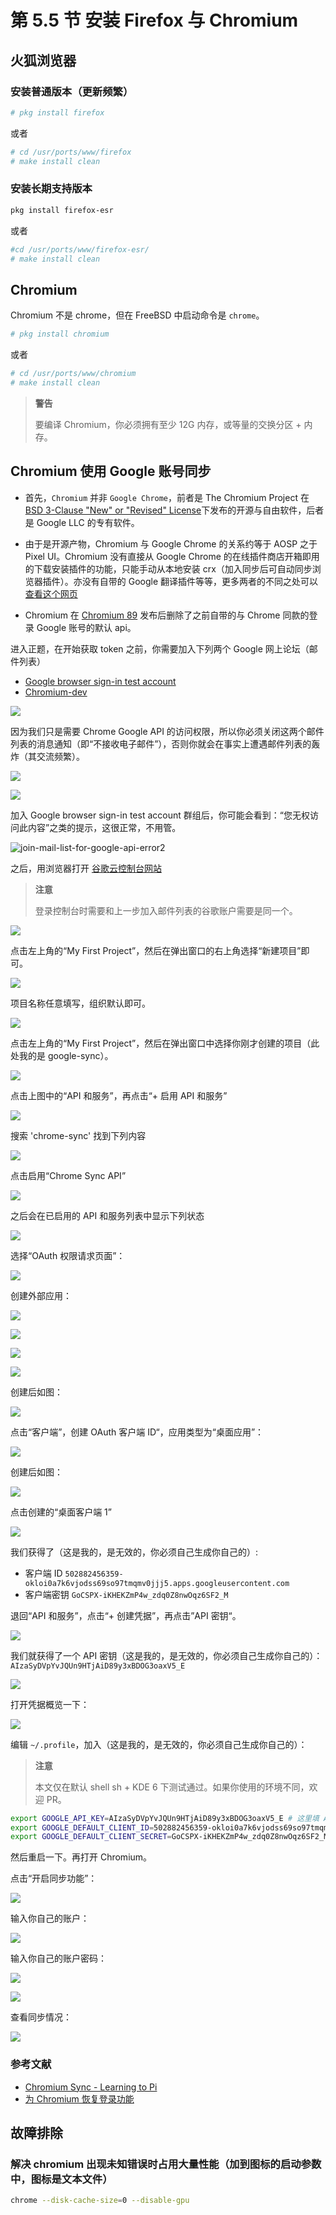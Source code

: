 # 第 5.5 节 安装 Firefox 与 Chromium

## 火狐浏览器

### 安装普通版本（更新频繁）

```sh
# pkg install firefox
```

或者

```sh
# cd /usr/ports/www/firefox
# make install clean
```

### 安装长期支持版本

```sh
pkg install firefox-esr
```

或者

```sh
#cd /usr/ports/www/firefox-esr/
# make install clean
```

## Chromium

Chromium 不是 chrome，但在 FreeBSD 中启动命令是 `chrome`。

```sh
# pkg install chromium
```

或者

```sh
# cd /usr/ports/www/chromium
# make install clean
```

> **警告**
>
> 要编译 Chromium，你必须拥有至少 12G 内存，或等量的交换分区 + 内存。



## Chromium 使用 Google 账号同步

- 首先，`Chromium` 并非 `Google Chrome`，前者是 The Chromium Project 在 [BSD 3-Clause "New" or "Revised" License](https://github.com/chromium/chromium/blob/main/LICENSE)下发布的开源与自由软件，后者是 Google LLC 的专有软件。
- 由于是开源产物，Chromium 与 Google Chrome 的关系约等于 AOSP 之于 Pixel UI。Chromium 没有直接从 Google Chrome 的在线插件商店开箱即用的下载安装插件的功能，只能手动从本地安装 crx（加入同步后可自动同步浏览器插件）。亦没有自带的 Google 翻译插件等等，更多两者的不同之处可以[查看这个网页](https://chromium.googlesource.com/chromium/src/+/master/docs/chromium_browser_vs_google_chrome.md)

- Chromium 在 [Chromium 89](https://archlinux.org/news/chromium-losing-sync-support-in-early-march/) 发布后删除了之前自带的与 Chrome 同款的登录 Google 账号的默认 api。

进入正题，在开始获取 token 之前，你需要加入下列两个 Google 网上论坛（邮件列表）

- [Google browser sign-in test account](https://groups.google.com/u/0/a/chromium.org/g/google-browser-signin-testaccounts)
- [Chromium-dev](https://groups.google.com/a/chromium.org/g/chromium-dev)

![](../.gitbook/assets/join-chromium-dev-for-api1.png)

因为我们只是需要 Chrome Google API 的访问权限，所以你必须关闭这两个邮件列表的消息通知（即“不接收电子邮件”），否则你就会在事实上遭遇邮件列表的轰炸（其交流频繁）。

![](../.gitbook/assets/join-chromium-dev-for-api2.png)

![](../.gitbook/assets/join-chromium-dev-for-api3.png)

加入 Google browser sign-in test account 群组后，你可能会看到：“您无权访问此内容”之类的提示，这很正常，不用管。

![join-mail-list-for-google-api-error2](../.gitbook/assets/join-chromium--list-2error.png)

之后，用浏览器打开 [谷歌云控制台网站](https://console.cloud.google.com/)

>**注意**
>
>登录控制台时需要和上一步加入邮件列表的谷歌账户需要是同一个。

![](../.gitbook/assets/chromium-use-google-api-guide-0.png)

点击左上角的“My First Project”，然后在弹出窗口的右上角选择“新建项目”即可。

![](../.gitbook/assets/chromium-use-google-api-guide-02.png)

项目名称任意填写，组织默认即可。

![](../.gitbook/assets/chromium-use-google-api-guide-03.png)

点击左上角的“My First Project”，然后在弹出窗口中选择你刚才创建的项目（此处我的是 google-sync）。

![](../.gitbook/assets/chromium-use-google-api-guide-04.png)

点击上图中的“API 和服务”，再点击“+ 启用 API 和服务”

![](../.gitbook/assets/chromium-use-google-api-guide-04-1.png)

搜索 'chrome-sync' 找到下列内容

![](../.gitbook/assets/chromium-use-google-api-guide-06.png)


点击启用“Chrome Sync API”

![](../.gitbook/assets/chromium-use-google-api-guide-05.png)

之后会在已启用的 API 和服务列表中显示下列状态

![](../.gitbook/assets/chromium-use-google-api-guide-07.png)

选择“OAuth 权限请求页面”：

![](../.gitbook/assets/chromium-use-google-api-guide-08.png)

创建外部应用：

![](../.gitbook/assets/chromium-use-google-api-guide-09.png)

![](../.gitbook/assets/chromium-use-google-api-guide-10.png)

![](../.gitbook/assets/chromium-use-google-api-guide-11.png)

![](../.gitbook/assets/chromium-use-google-api-guide-12.png)

创建后如图：

![](../.gitbook/assets/chromium-use-google-api-guide-13.png)

点击“客户端”，创建 OAuth 客户端 ID“，应用类型为“桌面应用”：

![](../.gitbook/assets/chromium-use-google-api-guide-14.png)

创建后如图：

![](../.gitbook/assets/chromium-use-google-api-guide-15.png)

点击创建的“桌面客户端 1”

![](../.gitbook/assets/chromium-use-google-api-guide-16.png)

我们获得了（这是我的，是无效的，你必须自己生成你自己的）:

- 客户端 ID `502882456359-okloi0a7k6vjodss69so97tmqmv0jjj5.apps.googleusercontent.com`
- 客户端密钥 `GoCSPX-iKHEKZmP4w_zdq0Z8nwOqz6SF2_M`

退回“API 和服务”，点击“+ 创建凭据”，再点击”API 密钥“。

![](../.gitbook/assets/chromium-use-google-api-guide-17.png)

我们就获得了一个 API 密钥（这是我的，是无效的，你必须自己生成你自己的）：`AIzaSyDVpYvJQUn9HTjAiD89y3xBDOG3oaxV5_E`

![](../.gitbook/assets/chromium-use-google-api-guide-18.png)

打开凭据概览一下：

![](../.gitbook/assets/chromium-use-google-api-guide-19.png)


编辑 `~/.profile`，加入（这是我的，是无效的，你必须自己生成你自己的）：

>**注意**
>
>本文仅在默认 shell sh + KDE 6 下测试通过。如果你使用的环境不同，欢迎 PR。

```sh
export GOOGLE_API_KEY=AIzaSyDVpYvJQUn9HTjAiD89y3xBDOG3oaxV5_E # 这里填 API 密钥
export GOOGLE_DEFAULT_CLIENT_ID=502882456359-okloi0a7k6vjodss69so97tmqmv0jjj5.apps.googleusercontent.com # 这里填客户端 ID
export GOOGLE_DEFAULT_CLIENT_SECRET=GoCSPX-iKHEKZmP4w_zdq0Z8nwOqz6SF2_M # 这里填客户端密钥
```

然后重启一下。再打开 Chromium。

点击“开启同步功能”：

![](../.gitbook/assets/chromium-use-google-api-guide-20.png)

输入你自己的账户：

![](../.gitbook/assets/chromium-use-google-api-guide-21.png)

输入你自己的账户密码：

![](../.gitbook/assets/chromium-use-google-api-guide-22.png)

![](../.gitbook/assets/chromium-use-google-api-guide-23.png)

查看同步情况：

![](../.gitbook/assets/chromium-use-google-api-guide-24.png)

### 参考文献

- [Chromium Sync - Learning to Pi](https://www.learningtopi.com/sbc/chromium-sync)
- [为 Chromium 恢复登录功能](https://nyac.at/posts/google-sync-in-chromium)


## 故障排除

### 解决 chromium 出现未知错误时占用大量性能（加到图标的启动参数中，图标是文本文件）

```sh
chrome --disk-cache-size=0 --disable-gpu
```

